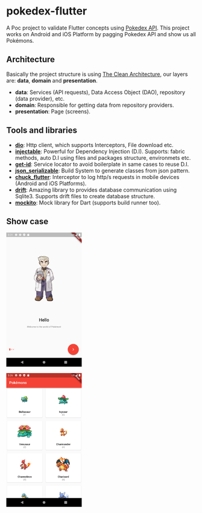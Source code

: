 # pokedex-flutter

A Poc project to validate Flutter concepts using [Pokedex API](https://pokeapi.co/). This project works on Android and iOS Platform by pagging Pokedex API and show us all Pokémons.

## Architecture

Basically the project structure is using [The Clean Architecture](https://blog.cleancoder.com/uncle-bob/2012/08/13/the-clean-architecture.html), our layers are: **data**, **domain** and **presentation**.

* **data**: Services (API requests), Data Access Object (DAO), repository (data provider), etc.
* **domain**: Responsible for getting data from repository providers.
* **presentation**: Page (screens).

## Tools and libraries

* **[dio](https://pub.dev/packages/dio)**: Http client, which supports Interceptors, File download etc.
* **[injectable](https://pub.dev/packages/injectable)**: Powerful for Dependency Injection (D.I). Supports: fabric methods, auto D.I using files and packages structure, environmets etc.
* **[get-id](https://pub.dev/packages/get_it)**: Service locator to avoid boilerplate in same cases to reuse D.I.
* **[json_serializable](https://pub.dev/packages/json_serializable)**: Build System to generate classes from json pattern.
* **[chuck_flutter](https://pub.dev/packages/chucker_flutter)**: Interceptor to log http/s requests in mobile devices (Android and iOS Platforms).
* **[drift](https://pub.dev/packages/drift)**: Amazing library to provides database communication using Sqlite3. Supports drift files to create database structure.
* **[mockito](https://pub.dev/packages/mockito)**: Mock library for Dart (supports build runner too).


## Show case

<p>
    <img src="screenshots/hello.png" width=200>
</p>

<p>
    <img src="screenshots/1.png" width=200>
</p>
